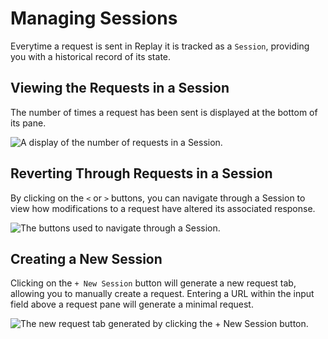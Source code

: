 # Managing Sessions

Everytime a request is sent in Replay it is tracked as a `Session`, providing you with a historical record of its state.

## Viewing the Requests in a Session

The number of times a request has been sent is displayed at the bottom of its pane.

<img alt="A display of the number of requests in a Session." src="/_images/replay_session.png" center>

## Reverting Through Requests in a Session

By clicking on the `<` or `>` buttons, you can navigate through a Session to view how modifications to a request have altered its associated response.

<img alt="The buttons used to navigate through a Session." src="/_images/replay_session_buttons.png" center>

## Creating a New Session

Clicking on the `+ New Session` button will generate a new request tab, allowing you to manually create a request. Entering a URL within the input field above a request pane will generate a minimal request.

<img alt="The new request tab generated by clicking the + New Session button." src="/_images/replay_new_request.png" center>

